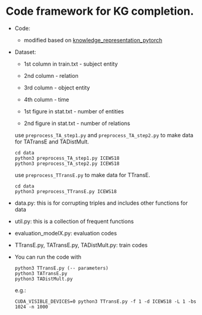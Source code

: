 # Code framework for KG completion.
- Code:
    - modified based on [knowledge_representation_pytorch](https://github.com/jimmywangheng/knowledge_representation_pytorch)
- Dataset:
    - 1st column in train.txt - subject entity
    - 2nd column - relation
    - 3rd column - object entity
    - 4th column - time

    - 1st figure in stat.txt - number of entities
    - 2nd figure in stat.txt - number of relations
    
    use `preprocess_TA_step1.py` and `preprocess_TA_step2.py` to make data for TATransE and TADistMult.
    ```
    cd data
    python3 preprocess_TA_step1.py ICEWS18
    python3 preprocess_TA_step2.py ICEWS18
    ```  
    use `preprocess_TTransE.py` to make data for TTransE.  
    ```
    cd data
    python3 preprocess_TTransE.py ICEWS18
    ```

- data.py: this is for corrupting triples and includes other functions for data

- util.py: this is a collection of frequent functions

- evaluation_modelX.py: evaluation codes

- TTransE.py, TATransE.py, TADistMult.py: train codes

- You can run the code with
	```
	python3 TTransE.py (-- parameters)
	python3 TATransE.py
	python3 TADistMult.py
	```
	e.g.:
	```
	CUDA_VISIBLE_DEVICES=0 python3 TTransE.py -f 1 -d ICEWS18 -L 1 -bs 1024 -n 1000
	```


